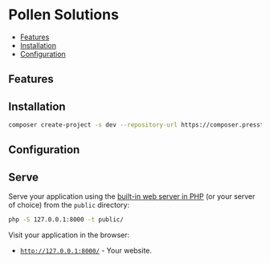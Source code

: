 # Pollen Solutions

- [Features](#Features)
- [Installation](#Installation)
- [Configuration](#Configuration)

## Features

## Installation

```sh
composer create-project -s dev --repository-url https://composer.presstify.com/pollen-solutions pollen-solutions/wp-skeleton htdocs
```

## Configuration

## Serve

Serve your application using the [built-in web server in PHP](https://www.php.net/manual/en/features.commandline.webserver.php) (or your server of choice) from the `public` directory:

```sh
php -S 127.0.0.1:8000 -t public/
```

Visit your application in the browser:

- [`http://127.0.0.1:8000/`](http://127.0.0.1:8000/) - Your website.



